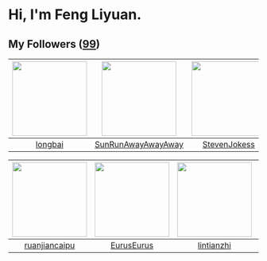 # Hi, I'm Feng Liyuan.

## My Followers ([99](https://github.com/SunRunAway?tab=followers))

| <img src="https://avatars.githubusercontent.com/u/1204301?v=4" width="150" height="150" /> | <img src="https://avatars.githubusercontent.com/u/51537937?v=4" width="150" height="150" /> | <img src="https://avatars.githubusercontent.com/u/71307974?v=4" width="150" height="150" /> | <img src="https://avatars.githubusercontent.com/u/13750989?v=4" width="150" height="150" /> |
| :----------------------------------------------------------------------------------------: | :-----------------------------------------------------------------------------------------: | :-----------------------------------------------------------------------------------------: | :-----------------------------------------------------------------------------------------: |
|                            [longbai](https://github.com/longbai)                           |                 [SunRunAwayAwayAway](https://github.com/SunRunAwayAwayAway)                 |                       [StevenJokess](https://github.com/StevenJokess)                       |                          [Sailfishc](https://github.com/Sailfishc)                          |

| <img src="https://avatars.githubusercontent.com/u/31336171?v=4" width="150" height="150" /> | <img src="https://avatars.githubusercontent.com/u/14977542?v=4" width="150" height="150" /> | <img src="https://avatars.githubusercontent.com/u/1457382?v=4" width="150" height="150" /> | <img src="https://avatars.githubusercontent.com/u/41809508?v=4" width="150" height="150" /> |
| :-----------------------------------------------------------------------------------------: | :-----------------------------------------------------------------------------------------: | :----------------------------------------------------------------------------------------: | :-----------------------------------------------------------------------------------------: |
|                      [ruanjiancaipu](https://github.com/ruanjiancaipu)                      |                         [EurusEurus](https://github.com/EurusEurus)                         |                         [lintianzhi](https://github.com/lintianzhi)                        |                        [Reminiscent](https://github.com/Reminiscent)                        |